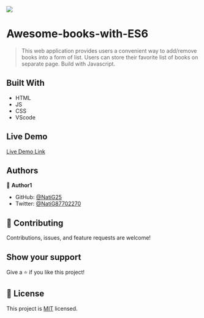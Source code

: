 ![](https://img.shields.io/badge/Microverse-blueviolet)

# Awesome-books-with-ES6

> This web application provides users a convenient way to add/remove books into a form of list. Users can store their favorite list of books on separate page. Build with Javascript.


## Built With

- HTML
- JS
- CSS
- VScode

## Live Demo

[Live Demo Link](http://127.0.0.1:5500/index.html)

## Authors

👤 **Author1**

- GitHub: [@NatiG25](https://github.com/NatiG25)
- Twitter: [@NatiG87702270](https://twitter.com/NatiG87702270)

## 🤝 Contributing

Contributions, issues, and feature requests are welcome!

## Show your support

Give a ⭐️ if you like this project!

## 📝 License

This project is [MIT](./MIT.md) licensed.
